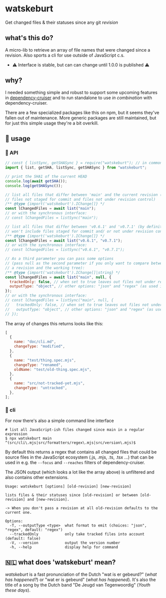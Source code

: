 # watskeburt

Get changed files & their statuses since any git _revision_

## what's this do?

A micro-lib to retrieve an array of file names that were changed since a
revision. Also sports a cli for use outside of JavaScript c.s.

- :warning: Interface is stable, but can can change until 1.0.0 is published :warning:

## why?

I needed something simple and robust to support some upcoming features in
[dependency-cruiser](https://github.com/sverweij/dependency-cruiser) and to
run standalone to use _in combination_ with dependency-cruiser.

There are a few specialized packages like this on npm, but it seems they've
fallen out of maintenance. More generic packages are still maintained,
but for just this simple usage they're a bit overkill.

## :construction_worker: usage

### :scroll: API

```javascript
// const { listSync, getSHASync } = require("watskeburt"); // in commonjs contexts you can also require it
import { list, getSHA, listSync, getSHASync } from "watskeburt";

// print the SHA1 of the current HEAD
console.log(await getSHA());
console.log(getSHASync());

// list all files that differ between 'main' and the current revision (including
// files not staged for commit and files not under revision control)
/** @type {import('watskeburt').IChange[]} */
const lChangedFiles = await list("main");
// or with the synchronous interface:
// const lChangedFiles = listSync("main");

// list all files that differ between 'v0.6.1' and 'v0.7.1' (by definition
// won't include files staged for commit and/ or not under revision control)
/** @type {import('watskeburt').IChange[]} */
const lChangedFiles = await list("v0.6.1", "v0.7.1");
// or with the synchronous interface:
// const lChangedFiles = listSync("v0.6.1", "v0.7.1");

// As a third parameter you can pass some options
// (pass null as the second parameter if you only want to compare between
// a revision and the working tree):
/** @type {import('watskeburt').IChange[]|string} */
const lChangedFiles = await list("main", null, {
  trackedOnly: false, // when set to true leaves out files not under revision control
  outputType: "object", // other options: "json" and "regex" (as used in the CLI)
});
// or with the synchronous interface:
// const lChangedFiles = listSync("main", null, {
//   trackedOnly: false, // when set to true leaves out files not under revision control
//   outputType: "object", // other options: "json" and "regex" (as used in the CLI)
// });
```

The array of changes this returns looks like this:

```javascript
[
  {
    name: "doc/cli.md",
    changeType: "modified",
  },
  {
    name: "test/thing.spec.mjs",
    changeType: "renamed",
    oldName: "test/old-thing.spec.mjs",
  },
  {
    name: "src/not-tracked-yet.mjs",
    changeType: "untracked",
  },
];
```

### :shell: cli

For now there's also a simple command line interface

```shell
# list all JavaScript-ish files changed since main in a regular expression
$ npx watskeburt main
^(src/cli\.mjs|src/formatters/regex\.mjs|src/version\.mjs)$
```

By default this returns a regex that contains all changed files that could be
source files in the JavaScript ecosystem (.js, .mjs, .ts, .tsx ...) that can
be used in e.g. the `--focus` and `--reaches` filters of dependency-cruiser.

The JSON output (which looks a lot like the array above) is unfiltered and
also contains other extensions.

```
Usage: watskeburt [options] [old-revision] [new-revision]

lists files & their statuses since [old-revision] or between [old-revision] and [new-revision].

-> When you don't pass a revision at all old-revision defaults to the current one.

Options:
  -T, --outputType <type>  what format to emit (choices: "json", "regex", default: "regex")
  --trackedOnly            only take tracked files into account (default: false)
  -V, --version            output the version number
  -h, --help               display help for command
```

## 🇳🇱 what does 'watskeburt' mean?

_watskeburt_ is a fast pronunciation of the Dutch "wat is er gebeurd?"
(_what has happened?_) or "wat er is gebeurd" (_what has happened_). It's
also the title of a song by the Dutch band "De Jeugd van Tegenwoordig"
(_Youth these days_).
